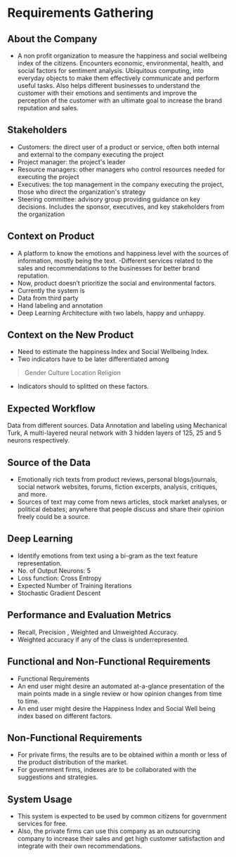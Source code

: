 # Requirements Gathering

## About the Company

- A non profit organization to measure the happiness and social wellbeing index of the citizens.
Encounters economic, environmental, health, and social factors for sentiment analysis.
Ubiquitous computing, into everyday objects to make them effectively communicate and perform useful tasks.
Also helps different businesses to understand the customer with their emotions and sentiments and improve the perception of the customer with an ultimate goal to increase the brand reputation and sales. 

## Stakeholders
- Customers: the direct user of a product or service, often both internal and external to the company executing the project
- Project manager: the project's leader
- Resource managers: other managers who control resources needed for executing the project
- Executives: the top management in the company executing the project, those who direct the organization's strategy
- Steering committee: advisory group providing guidance on key decisions. Includes the sponsor, executives, and key stakeholders from the organization

## Context on Product
- A platform to know the emotions and happiness level with the sources of information, mostly being the text.
-Different services related to the sales and recommendations to the businesses for better brand reputation.
- Now, product doesn’t prioritize the social and environmental factors.
- Currently the system is
 - Data from third party
 - Hand labeling and annotation
 - Deep Learning Architecture with two labels, happy and unhappy. 


## Context on the New Product
- Need to estimate the happiness Index and Social Wellbeing Index.
- Two indicators have to be later differentiated among
> Gender
> Culture
> Location
> Religion

- Indicators should to splitted on these factors.

## Expected Workflow

Data  from different sources.
Data Annotation and labeling using Mechanical Turk,
A multi-layered neural network with 3 hidden layers of 125, 25 and 5 neurons respectively.



## Source of the Data
- Emotionally rich texts from  product reviews, personal blogs/journals, social network websites, forums, fiction excerpts, analysis, critiques, and more.
- Sources of text may come from news articles, stock market analyses, or political debates; anywhere that people discuss and share their opinion freely could be a source.

## Deep Learning
- Identify emotions from text using a bi-gram as the text feature representation. 
- No. of Output Neurons: 5
- Loss function: Cross Entropy
- Expected Number of Training Iterations
- Stochastic Gradient Descent

## Performance and Evaluation Metrics
- Recall, Precision , Weighted and Unweighted Accuracy.
- Weighted accuracy if any of the class is underrepresented.

## Functional and Non-Functional Requirements
- Functional Requirements
- An end user might desire an automated at-a-glance presentation of the main points made in a single review or how opinion changes from time to time.
- An end user might desire the Happiness Index and Social Well being index based on different factors.

## Non-Functional Requirements
- For private firms, the results are to be obtained within a month or less of the product distribution of the market.
- For government firms, indexes are to be collaborated with the suggestions and strategies.


## System Usage
- This system is expected to be used by common citizens for government services for free.
- Also, the private firms can use this company as an outsourcing company to increase their sales and get high customer satisfaction and integrate with their own recommendations.




